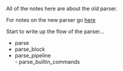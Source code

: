 
All of the notes here are about the old parser.

For notes on the new parser go [here](./new-nu-parser)

Start to write up the flow of the parser...

* parse
* parse_block
* parse_pipeline   
      - parse_builtin_commands
